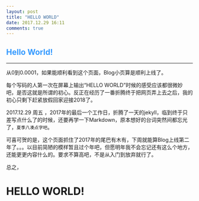 ```yaml
---
layout: post
title: "HELLO WORLD"
date: 2017.12.29 16:11
comments: true
---
```


## <font color="#3399FF">Hello World!</font>

***

从0到0.0001，如果能顺利看到这个页面，Blog小页算是顺利上线了。

每个写码的人第一次在屏幕上输出“HELLO WORLD”时候的感受应该都很微妙吧，是否这就是所谓的初心。反正在经历了一番折腾终于把网页弄上去之后，我的初心只剩下赶紧放假回家迎接2018了。

2017.12.29 周五 ，2017年的最后一个工作日，折腾了一天的jekyll，临到终于只差写点什么了的时候，还要再学一下Markdown，原本想好的台词突然间都忘光了，`夏季八凑点字吧`。

可喜可贺的是，这个页面抓住了2017年的尾巴有木有，下周就能算Blog上线第二年了。。。以目前简陋的模样暂且过个年吧，但愿明年我不会忘记还有这么个地方，还能更更内容什么的。要求不算高吧，不是从入门到放弃就行了。

总之，

# HELLO WORLD!